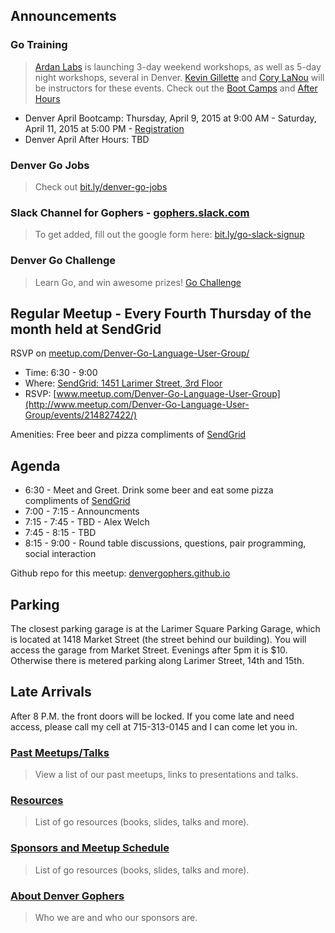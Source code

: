 Announcements
------------

### Go Training
> [Ardan Labs](http://www.ardanlabs.com/) is launching 3-day weekend workshops, as well as 5-day night workshops, several in Denver.
> [Kevin Gillette](https://github.com/extemporalgenome) and [Cory LaNou](https://twitter.com/corylanou) will be instructors for these events.
> Check out the [Boot Camps](http://www.ardanlabs.com/go-bootcamp-tour) and [After Hours](http://www.ardanlabs.com/go-after-hours)

* Denver April Bootcamp: Thursday, April 9, 2015 at 9:00 AM - Saturday, April 11, 2015 at 5:00 PM - [Registration](https://www.eventbrite.com/e/go-programming-bootcamp-tour-denver-april-tickets-14944810330)
* Denver April After Hours: TBD

### Denver Go Jobs
> Check out [bit.ly/denver-go-jobs](http://bit.ly/denver-go-jobs)

### Slack Channel for Gophers - [gophers.slack.com](https://gophers.slack.com)
> To get added, fill out the google form here: [bit.ly/go-slack-signup](https://bit.ly/go-slack-signup)

### Denver Go Challenge
> Learn Go, and win awesome prizes! [Go Challenge](http://golang-challenge.com/Golang-Challenge-FAQ/)

Regular Meetup - Every Fourth Thursday of the month held at SendGrid
----------
RSVP on [meetup.com/Denver-Go-Language-User-Group/](http://meetup.com/Denver-Go-Language-User-Group/)

* Time: 6:30 - 9:00
* Where: [SendGrid: 1451 Larimer Street, 3rd Floor](https://www.google.com/maps/place/1451+Larimer+St/@39.7481075,-104.9988656,17z/data=!3m1!4b1!4m2!3m1!1s0x876c78c56c8c97a9:0x5d8afe7cd097f085)
* RSVP: [www.meetup.com/Denver-Go-Language-User-Group](http://www.meetup.com/Denver-Go-Language-User-Group/events/214827422/)

Amenities: Free beer and pizza compliments of [SendGrid](http://www.sendgrid.com/)

Agenda
--------
* 6:30 - Meet and Greet. Drink some beer and eat some pizza compliments of [SendGrid](http://www.sendgrid.com/)
* 7:00 - 7:15 - Announcments
* 7:15 - 7:45 - TBD - Alex Welch
* 7:45 - 8:15 - TBD
* 8:15 - 9:00 - Round table discussions, questions, pair programming, social interaction

Github repo for this meetup: [denvergophers.github.io](http://denvergophers.github.io)

Parking
---------
The closest parking garage is at the Larimer Square Parking Garage, which is located at 1418 Market Street (the street behind our building).
You will access the garage from Market Street.
Evenings after 5pm it is $10. Otherwise there is metered parking along Larimer Street, 14th and 15th.

Late Arrivals
-------
After 8 P.M. the front doors will be locked.  If you come late and need access, please call my cell at 715-313-0145 and I can come let you in.


### [Past Meetups/Talks](https://github.com/DenverGophers/talks/blob/master/PAST.md)
> View a list of our past meetups, links to presentations and talks.

### [Resources](https://github.com/DenverGophers/talks/blob/master/RESOURCES.md)
> List of go resources (books, slides, talks and more).

### [Sponsors and Meetup Schedule](https://github.com/DenverGophers/talks/blob/master/SPONSORS.md)
> List of go resources (books, slides, talks and more).

### [About Denver Gophers](https://github.com/DenverGophers/talks/blob/master/ABOUT.md)
> Who we are and who our sponsors are.

